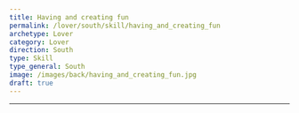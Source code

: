 ```yaml
---
title: Having and creating fun
permalink: /lover/south/skill/having_and_creating_fun
archetype: Lover
category: Lover
direction: South
type: Skill
type_general: South
image: /images/back/having_and_creating_fun.jpg
draft: true
---
```


---
